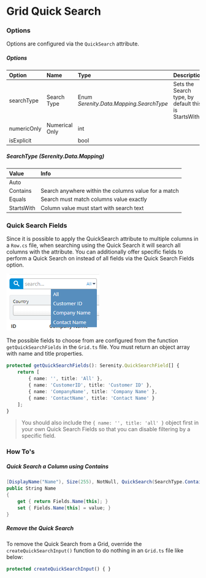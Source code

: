 # Grid Quick Search

### Options

Options are configured via the `QuickSearch` attribute.

##### Options

| Option | Name | Type | Description |
| :--- | :--- | :--- | :--- |
| searchType | Search Type | Enum _Serenity.Data.Mapping.SearchType_ | Sets the Search type, by default this is StartsWith |
| numericOnly | Numerical Only | int |  |
| isExplicit |  | bool |  |

##### SearchType \(Serenity.Data.Mapping\)

| Value | Info |
| :--- | :--- |
| Auto |  |
| Contains | Search anywhere within the columns value for a match |
| Equals | Search must match columns value exactly |
| StartsWith | Column value must start with search text |

### Quick Search Fields

Since it is possible to apply the QuickSearch attribute to multiple columns in a `Row.cs` file, when searching using the Quick Search it will search all columns with the attribute. You can additionally offer specific fields to perform a Quick Search on instead of all fields via the Quick Search Fields option.

![](/assets/quicksearchfields.png)

The possible fields to choose from are configured from the function `getQuickSearchFields` in the `Grid.ts` file. You must return an object array with name and title properties.

```typescript
protected getQuickSearchFields(): Serenity.QuickSearchField[] {
    return [
        { name: '', title: 'All' },
        { name: 'CustomerID', title: 'Customer ID' },
        { name: 'CompanyName', title: 'Company Name' },
        { name: 'ContactName', title: 'Contact Name' }
    ];
}
```

> You should also include the `{ name: '', title: 'all' }` object first in your own Quick Search Fields so that you can disable filtering by a specific field.

### How To's

##### Quick Search a Column using Contains

```csharp
[DisplayName("Name"), Size(255), NotNull, QuickSearch(SearchType.Contains)]
public String Name
{
    get { return Fields.Name[this]; }
    set { Fields.Name[this] = value; }
}
```

##### Remove the Quick Search

To remove the Quick Search from a Grid, override the `createQuickSearchInput()` function to do nothing in an `Grid.ts` file like below:

```typescript
protected createQuickSearchInput() { }
```



